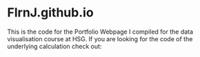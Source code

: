 # FlrnJ.github.io

This is the code for the Portfolio Webpage I compiled for the data visualisation course at HSG.
If you are looking for the code of the underlying calculation check out: 
